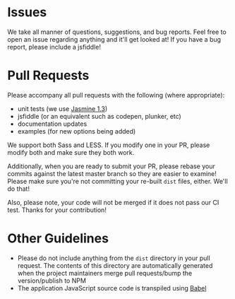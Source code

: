 Issues
======

We take all manner of questions, suggestions, and bug reports. Feel free to open an issue regarding anything and it'll get looked at! If you have a bug report, please include a jsfiddle!

Pull Requests
=============

Please accompany all pull requests with the following (where appropriate):

* unit tests (we use [Jasmine 1.3](http://jasmine.github.io/1.3/introduction.html))
* jsfiddle (or an equivalent such as codepen, plunker, etc)
* documentation updates
* examples (for new options being added)

We support both Sass and LESS. If you modify one in your PR, please modify both and make sure they both work.

Additionally, when you are ready to submit your PR, please rebase your commits against the latest master branch so they are easier to examine! Please make sure you're not committing your re-built `dist` files, either. We'll do that!

Also, please note, your code will not be merged if it does not pass our CI test. Thanks for your contribution!

Other Guidelines
=============
* Please do not include anything from the `dist` directory in your pull request. The contents of this directory are automatically generated when the project maintainers merge pull requests/bump the version/publish to NPM
* The application JavaScript source code is transpiled using [Babel](https://babeljs.io/)

